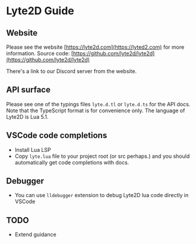 # Lyte2D Guide

## Website

Please see the website [https://lyte2d.com](https://lyted2.com) for more information.
Source code: [https://github.com/lyte2d/lyte2d](https://github.com/lyte2d/lyte2d)

There's a link to our Discord server from the website.

## API surface

Please see one of the typings files `lyte.d.tl` or `lyte.d.ts` for the API docs. Note that the TypeScript format is for convenience only. The language of Lyte2D is Lua 5.1.

## VSCode code completions

- Install Lua LSP
- Copy `lyte.lua` file to your project root (or src perhaps.) and you should automatically get code completions with docs.

## Debugger

- You can use `lldebugger` extension to debug Lyte2D lua code directly in VSCode

## TODO
- Extend guidance